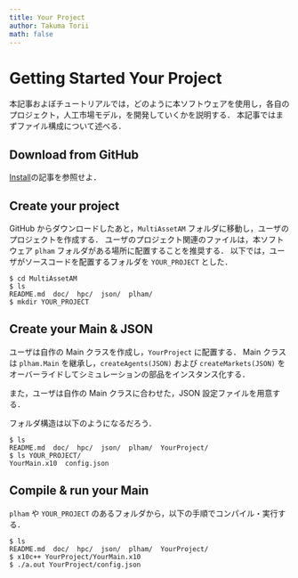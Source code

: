 ```yaml
---
title: Your Project
author: Takuma Torii
math: false
---
```


# Getting Started Your Project

本記事およぼチュートリアルでは，どのように本ソフトウェアを使用し，各自のプロジェクト，人工市場モデル，を開発していくかを説明する．
本記事ではまずファイル構成について述べる．


## Download from GitHub

[Install](/Install)の記事を参照せよ．


## Create your project

GitHub からダウンロードしたあと，`MultiAssetAM` フォルダに移動し，ユーザのプロジェクトを作成する．
ユーザのプロジェクト関連のファイルは，本ソフトウェア `plham` フォルダがある場所に配置することを推奨する．
以下では，ユーザがソースコードを配置するフォルダを `YOUR_PROJECT` とした．

```
$ cd MultiAssetAM
$ ls
README.md  doc/  hpc/  json/  plham/
$ mkdir YOUR_PROJECT
```


## Create your Main & JSON

ユーザは自作の Main クラスを作成し，`YourProject` に配置する．
Main クラスは `plham.Main` を継承し，`createAgents(JSON)` および `createMarkets(JSON)` をオーバーライドしてシミュレーションの部品をインスタンス化する．

また，ユーザは自作の Main クラスに合わせた，JSON 設定ファイルを用意する．

フォルダ構造は以下のようになるだろう．

```
$ ls
README.md  doc/  hpc/  json/  plham/  YourProject/
$ ls YOUR_PROJECT/
YourMain.x10  config.json
```


## Compile & run your Main

`plham` や `YOUR_PROJECT` のあるフォルダから，以下の手順でコンパイル・実行する．

```
$ ls
README.md  doc/  hpc/  json/  plham/  YourProject/
$ x10c++ YourProject/YourMain.x10
$ ./a.out YourProject/config.json
```


